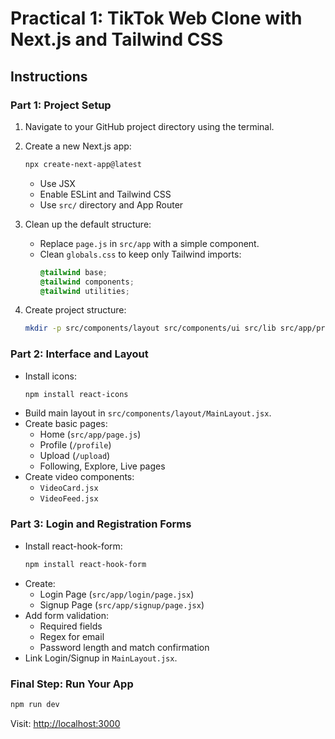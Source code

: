 # Practical 1: TikTok Web Clone with Next.js and Tailwind CSS

## Instructions

### Part 1: Project Setup

1. Navigate to your GitHub project directory using the terminal.
2. Create a new Next.js app:
   ```bash
   npx create-next-app@latest
   ```
   - Use JSX
   - Enable ESLint and Tailwind CSS
   - Use `src/` directory and App Router

3. Clean up the default structure:
   - Replace `page.js` in `src/app` with a simple component.
   - Clean `globals.css` to keep only Tailwind imports:
     ```css
     @tailwind base;
     @tailwind components;
     @tailwind utilities;
     ```

4. Create project structure:
   ```bash
   mkdir -p src/components/layout src/components/ui src/lib src/app/profile src/app/upload
   ```

### Part 2: Interface and Layout

- Install icons:
  ```bash
  npm install react-icons
  ```
- Build main layout in `src/components/layout/MainLayout.jsx`.
- Create basic pages:
  - Home (`src/app/page.js`)
  - Profile (`/profile`)
  - Upload (`/upload`)
  - Following, Explore, Live pages
- Create video components:
  - `VideoCard.jsx`
  - `VideoFeed.jsx`

### Part 3: Login and Registration Forms

- Install react-hook-form:
  ```bash
  npm install react-hook-form
  ```
- Create:
  - Login Page (`src/app/login/page.jsx`)
  - Signup Page (`src/app/signup/page.jsx`)
- Add form validation:
  - Required fields
  - Regex for email
  - Password length and match confirmation
- Link Login/Signup in `MainLayout.jsx`.

### Final Step: Run Your App

```bash
npm run dev
```
Visit: [http://localhost:3000](http://localhost:3000)